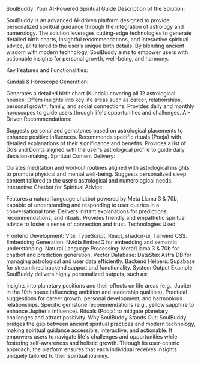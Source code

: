 SoulBuddy: Your AI-Powered Spiritual Guide
Description of the Solution:

SoulBuddy is an advanced AI-driven platform designed to provide personalized spiritual guidance through the integration of astrology and numerology. The solution leverages cutting-edge technologies to generate detailed birth charts, insightful recommendations, and interactive spiritual advice, all tailored to the user’s unique birth details. By blending ancient wisdom with modern technology, SoulBuddy aims to empower users with actionable insights for personal growth, well-being, and harmony.

Key Features and Functionalities:

Kundali & Horoscope Generation:

Generates a detailed birth chart (Kundali) covering all 12 astrological houses.
Offers insights into key life areas such as career, relationships, personal growth, family, and social connections.
Provides daily and monthly horoscopes to guide users through life's opportunities and challenges.
AI-Driven Recommendations:

Suggests personalized gemstones based on astrological placements to enhance positive influences.
Recommends specific rituals (Pooja) with detailed explanations of their significance and benefits.
Provides a list of Do’s and Don’ts aligned with the user's astrological profile to guide daily decision-making.
Spiritual Content Delivery:

Curates meditation and workout routines aligned with astrological insights to promote physical and mental well-being.
Suggests personalized sleep content tailored to the user’s astrological and numerological needs.
Interactive Chatbot for Spiritual Advice:

Features a natural language chatbot powered by Meta Llama 3 & 70b, capable of understanding and responding to user queries in a conversational tone.
Delivers instant explanations for predictions, recommendations, and rituals.
Provides friendly and empathetic spiritual advice to foster a sense of connection and trust.
Technologies Used:

Frontend Development: Vite, TypeScript, React, shadcn-ui, Tailwind CSS.
Embedding Generation: Nvidia EmbedQ for embedding and semantic understanding.
Natural Language Processing: Meta/Llama 3 & 70b for chatbot and prediction generation.
Vector Database: DataStax Astra DB for managing astrological and user data efficiently.
Backend Helpers: Supabase for streamlined backend support and functionality.
System Output Example: SoulBuddy delivers highly personalized outputs, such as:

Insights into planetary positions and their effects on life areas (e.g., Jupiter in the 10th house influencing ambition and leadership qualities).
Practical suggestions for career growth, personal development, and harmonious relationships.
Specific gemstone recommendations (e.g., yellow sapphire to enhance Jupiter's influence).
Rituals (Pooja) to mitigate planetary challenges and attract positivity.
Why SoulBuddy Stands Out: SoulBuddy bridges the gap between ancient spiritual practices and modern technology, making spiritual guidance accessible, interactive, and actionable. It empowers users to navigate life's challenges and opportunities while fostering self-awareness and holistic growth. Through its user-centric approach, the platform ensures that each individual receives insights uniquely tailored to their spiritual journey.
